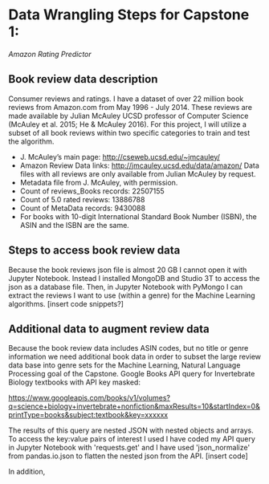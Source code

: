 # Data Wrangling Steps for Capstone 1: 
_Amazon Rating Predictor_

## Book review data description
Consumer reviews and ratings. I have a dataset of over 22 million book reviews from Amazon.com from May 1996 - July 2014. These reviews are made available by Julian McAuley UCSD professor of Computer Science (McAuley et al. 2015; He & McAuley 2016). For this project, I will utilize a subset of all book reviews within two specific categories to train and test the algorithm. 
  * J. McAuley’s main page: http://cseweb.ucsd.edu/~jmcauley/
  * Amazon Review Data links: http://jmcauley.ucsd.edu/data/amazon/  Data files with all reviews are only available from Julian McAuley by request.
  * Metadata file from J. McAuley, with permission.
  * Count of reviews_Books records: 22507155
  * Count of 5.0 rated reviews: 13886788
  * Count of MetaData records: 9430088
  * For books with 10-digit International Standard Book Number (ISBN), the ASIN and the ISBN are the same.

## Steps to access book review data
Because the book reviews json file is almost 20 GB I cannot open it with Jupyter Notebook. Instead I installed MongoDB and Studio 3T to access the json as a database file. Then, in Jupyter Notebook with PyMongo I can extract the reviews I want to use (within a genre) for the Machine Learning algorithms.
[insert code snippets?]

## Additional data to augment review data
Because the book review data includes ASIN codes, but no title or genre information we need additional book data in order to subset the large review data base into genre sets for the Machine Learning, Natural Language Processing goal of the Capstone.
Google Books API query for Invertebrate Biology textbooks with API key masked: 

https://www.googleapis.com/books/v1/volumes?q=science+biology+invertebrate+nonfiction&maxResults=10&startIndex=0&printType=books&subject:textbook&key=xxxxxx


The results of this query are nested JSON with nested objects and arrays. To access the key:value pairs of interest I used I have coded my API query in Jupyter Notebook with 'requests.get' and I have used 'json_normalize' from pandas.io.json to flatten the nested json from the API. 
[insert code]

In addition, 

